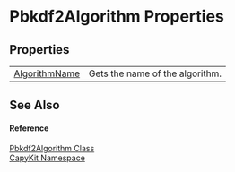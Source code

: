 # Pbkdf2Algorithm Properties




## Properties
<table>
<tr>
<td><a href="P_CapyKit_Pbkdf2Algorithm_AlgorithmName">AlgorithmName</a></td>
<td>Gets the name of the algorithm.</td></tr>
</table>

## See Also


#### Reference
<a href="T_CapyKit_Pbkdf2Algorithm">Pbkdf2Algorithm Class</a>  
<a href="N_CapyKit">CapyKit Namespace</a>  
